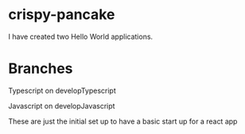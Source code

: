# crispy-pancake

I have created two Hello World applications. 

# Branches
Typescript on developTypescript 

Javascript on developJavascript

These are just the initial set up to have a basic start up for a react app 
